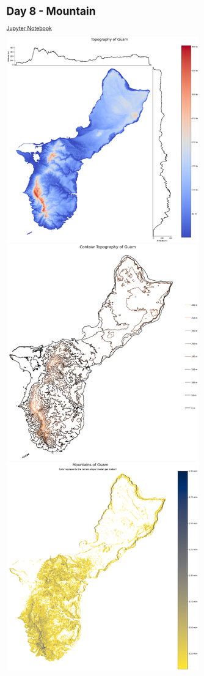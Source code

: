 # Day 8 - Mountain

[Jupyter Notebook](day8.ipynb)

![Topology with Profiles](topology_with_profile.png)
![Topology with Contours](topology_with_contour.png)
![Slopes](slope.png)

